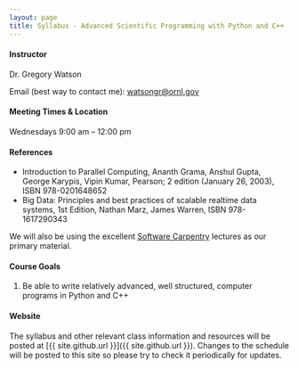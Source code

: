 ```yaml
---
layout: page
title: Syllabus - Advanced Scientific Programming with Python and C++
---
```


#### Instructor

Dr. Gregory Watson

Email (best way to contact me): [watsongr@ornl.gov](mailto:watsongr@ornl.gov)

#### Meeting Times & Location

Wednesdays 9:00 am – 12:00 pm

#### References

* Introduction to Parallel Computing, Ananth Grama, Anshul Gupta, George Karypis, Vipin Kumar, Pearson; 2 edition (January 26, 2003), ISBN 978-0201648652
* Big Data: Principles and best practices of scalable realtime data systems, 1st Edition, Nathan Marz, James Warren, ISBN 978-1617290343

We will also be using the
excellent [Software Carpentry](http://software-carpentry.org) lectures
as our primary material.

#### Course Goals

1.  Be able to write relatively advanced, well structured, computer
    programs in Python and C++
    
#### Website

The syllabus and other relevant class information and resources will be posted
at [{{ site.github.url }}]({{ site.github.url }}).
Changes to the schedule will be posted to this site so please try to check it
periodically for updates.




